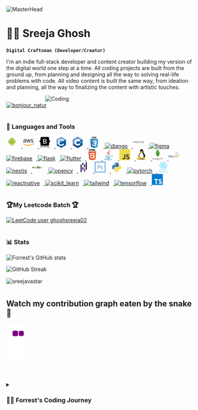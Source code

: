 ![MasterHead](https://camo.githubusercontent.com/cceb98265f0226a790be96288cd9753481531c3908c6ca4e636f42f258c7f350/68747470733a2f2f6465762d746f2d75706c6f6164732e73332e616d617a6f6e6177732e636f6d2f75706c6f6164732f61727469636c65732f3871697963626678766d317730726469376565332e676966)


# 🏄‍♂️ Sreeja Ghosh

**`Digital Craftsman (Developer/Creator)`**

I'm an indie full-stack developer and content creator building my version of the digital world one step at a time. All coding projects are built from the ground up, from planning and designing all the way to solving real-life problems with code. All video content is built the same way, from ideation and planning, all the way to finalizing the content with artistic touches. 
<!--
   <p align="left">
      <a href="https://www.youtube.com/c/fknight?sub_confirmation=1">
         <img alt="youtube subscribers" title="Subscribe to my YouTube channel" src="https://custom-icon-badges.demolab.com/youtube/channel/subscribers/UC2WHjPDvbE6O328n17ZGcfg?color=%23E05D44&label=SUBSCRIBE&logo=video&logoColor=white&style=for-the-badge&labelColor=CE4630"/></a> 
      <a href="https://www.youtube.com/c/fknight">
         <img alt="youtube views" title="YouTube views" src="https://custom-icon-badges.demolab.com/youtube/channel/views/UC2WHjPDvbE6O328n17ZGcfg?color=%23E1AD0E&logo=eye&logoColor=white&style=for-the-badge&labelColor=C79600"/></a> 
      <a href="https://github.com/ForrestKnight?tab=followers">
         <img alt="followers" title="Follow me on Github" src="https://custom-icon-badges.demolab.com/github/followers/ForrestKnight?color=236ad3&labelColor=1155ba&style=for-the-badge&logo=person-add&label=Follow&logoColor=white"/></a>
      <a href="https://github.com/ForrestKnight?tab=repositories&sort=stargazers">
         <img alt="total stars" title="Total stars on GitHub" src="https://custom-icon-badges.demolab.com/github/stars/ForrestKnight?color=55960c&style=for-the-badge&labelColor=488207&logo=star"/></a>
   </p>

---
-->


<img align="right" width="400" src="https://cdn.dribbble.com/users/1277312/screenshots/14733298/media/39b1045e593737587dd60e42c8422d1f.gif" alt="Coding"> 


<p align="left"> <a href="https://twitter.com/bonjour_natur" target="blank"><img src="https://img.shields.io/twitter/follow/bonjour_natur?logo=twitter&style=for-the-badge" alt="bonjour_natur" /></a> </p>



<!-- ### Blogs posts -->
<!-- BLOG-POST-LIST:START -->
<!-- BLOG-POST-LIST:END -->
#

### 🧰 Languages and Tools
<p align="left">
<a href="https://developer.android.com" target="_blank" rel="noreferrer"> <img src="https://raw.githubusercontent.com/devicons/devicon/master/icons/android/android-original-wordmark.svg" alt="android"  width="30px" style="padding-right:10px;"/> </a> 
<a href="https://aws.amazon.com" target="_blank" rel="noreferrer"> <img src="https://raw.githubusercontent.com/devicons/devicon/master/icons/amazonwebservices/amazonwebservices-original-wordmark.svg" alt="aws"  width="30px" style="padding-right:10px;"/> 
</a> <a href="https://getbootstrap.com" target="_blank" rel="noreferrer"> <img src="https://raw.githubusercontent.com/devicons/devicon/master/icons/bootstrap/bootstrap-plain-wordmark.svg" alt="bootstrap"  width="30px" style="padding-right:10px;"/> </a> 
<a href="https://www.cprogramming.com/" target="_blank" rel="noreferrer"> <img src="https://raw.githubusercontent.com/devicons/devicon/master/icons/c/c-original.svg" alt="c"  width="30px" style="padding-right:10px;"/> </a>
<a href="https://www.w3schools.com/cpp/" target="_blank" rel="noreferrer"> <img src="https://raw.githubusercontent.com/devicons/devicon/master/icons/cplusplus/cplusplus-original.svg" alt="cplusplus"  width="30px" style="padding-right:10px;"/> 
</a> <a href="https://www.w3schools.com/css/" target="_blank" rel="noreferrer"> <img src="https://raw.githubusercontent.com/devicons/devicon/master/icons/css3/css3-original-wordmark.svg" alt="css3" width="30px" style="padding-right:10px;"/> </a>
<a href="https://www.djangoproject.com/" target="_blank" rel="noreferrer"> <img src="https://cdn.worldvectorlogo.com/logos/django.svg" alt="django"  width="30px" style="padding-right:10px;"> </a> 
<a href="https://expressjs.com" target="_blank" rel="noreferrer"> <img src="https://raw.githubusercontent.com/devicons/devicon/master/icons/express/express-original-wordmark.svg" alt="express"  width="30px" style="padding-right:10px;"/> </a> 
<a href="https://www.figma.com/" target="_blank" rel="noreferrer"> <img src="https://www.vectorlogo.zone/logos/figma/figma-icon.svg" alt="figma" width="30px" style="padding-right:10px;"/> </a>
<a href="https://firebase.google.com/" target="_blank" rel="noreferrer"> <img src="https://www.vectorlogo.zone/logos/firebase/firebase-icon.svg" alt="firebase"  width="30px" style="padding-right:10px;"/> </a> 
<a href="https://flask.palletsprojects.com/" target="_blank" rel="noreferrer"> <img src="https://www.vectorlogo.zone/logos/pocoo_flask/pocoo_flask-icon.svg" alt="flask"  width="30px" style="padding-right:10px;"/> </a>
<a href="https://flutter.dev" target="_blank" rel="noreferrer"> <img src="https://www.vectorlogo.zone/logos/flutterio/flutterio-icon.svg" alt="flutter" width="30px" style="padding-right:10px;"/> </a>
<a href="https://www.w3.org/html/" target="_blank" rel="noreferrer"> <img src="https://raw.githubusercontent.com/devicons/devicon/master/icons/html5/html5-original-wordmark.svg" alt="html5"  width="30px" style="padding-right:10px;"/> </a>
<a href="https://www.java.com" target="_blank" rel="noreferrer"> <img src="https://raw.githubusercontent.com/devicons/devicon/master/icons/java/java-original.svg" alt="java"  width="30px" style="padding-right:10px;"/> </a> 
<a href="https://developer.mozilla.org/en-US/docs/Web/JavaScript" target="_blank" rel="noreferrer"> <img src="https://raw.githubusercontent.com/devicons/devicon/master/icons/javascript/javascript-original.svg" alt="javascript" width="30px" style="padding-right:10px;"/> </a> <a href="https://www.linux.org/" target="_blank" rel="noreferrer"> <img src="https://raw.githubusercontent.com/devicons/devicon/master/icons/linux/linux-original.svg" alt="linux"  width="30px" style="padding-right:10px;"/> </a> 
<a href="https://www.mongodb.com/" target="_blank" rel="noreferrer"> <img src="https://raw.githubusercontent.com/devicons/devicon/master/icons/mongodb/mongodb-original-wordmark.svg" alt="mongodb"  width="30px" style="padding-right:10px;"/> </a>
<a href="https://www.mysql.com/" target="_blank" rel="noreferrer"> <img src="https://raw.githubusercontent.com/devicons/devicon/master/icons/mysql/mysql-original-wordmark.svg" alt="mysql"  width="30px" style="padding-right:10px;"/> </a> 
<a href="https://nextjs.org/" target="_blank" rel="noreferrer"> <img src="https://cdn.worldvectorlogo.com/logos/nextjs-2.svg" alt="nextjs"  width="30px" style="padding-right:10px;"/> </a> 
<a href="https://nodejs.org" target="_blank" rel="noreferrer"> <img src="https://raw.githubusercontent.com/devicons/devicon/master/icons/nodejs/nodejs-original-wordmark.svg" alt="nodejs" width="30px" style="padding-right:10px;"/> </a> 
<a href="https://opencv.org/" target="_blank" rel="noreferrer"> <img src="https://www.vectorlogo.zone/logos/opencv/opencv-icon.svg" alt="opencv"  width="30px" style="padding-right:10px;"/> </a> 
<a href="https://pandas.pydata.org/" target="_blank" rel="noreferrer"> <img src="https://raw.githubusercontent.com/devicons/devicon/2ae2a900d2f041da66e950e4d48052658d850630/icons/pandas/pandas-original.svg" alt="pandas"  width="30px" style="padding-right:10px;"/> </a> 
<a href="https://www.photoshop.com/en" target="_blank" rel="noreferrer"> <img src="https://raw.githubusercontent.com/devicons/devicon/master/icons/photoshop/photoshop-line.svg" alt="photoshop"  width="30px" style="padding-right:10px;"/> </a> 
<a href="https://www.python.org" target="_blank" rel="noreferrer"> <img src="https://raw.githubusercontent.com/devicons/devicon/master/icons/python/python-original.svg" alt="python"  width="30px" style="padding-right:10px;"/> </a>
<a href="https://pytorch.org/" target="_blank" rel="noreferrer"> <img src="https://www.vectorlogo.zone/logos/pytorch/pytorch-icon.svg" alt="pytorch"  width="30px" style="padding-right:10px;"/> </a> 
<a href="https://reactjs.org/" target="_blank" rel="noreferrer"> <img src="https://raw.githubusercontent.com/devicons/devicon/master/icons/react/react-original-wordmark.svg" alt="react"  width="30px" style="padding-right:10px;"/> </a> 
<a href="https://reactnative.dev/" target="_blank" rel="noreferrer"> <img src="https://reactnative.dev/img/header_logo.svg" alt="reactnative"  width="30px" style="padding-right:10px;"/> </a> 
<a href="https://scikit-learn.org/" target="_blank" rel="noreferrer"> <img src="https://upload.wikimedia.org/wikipedia/commons/0/05/Scikit_learn_logo_small.svg" alt="scikit_learn"  width="30px" style="padding-right:10px;"/> </a>
<a href="https://tailwindcss.com/" target="_blank" rel="noreferrer"> <img src="https://www.vectorlogo.zone/logos/tailwindcss/tailwindcss-icon.svg" alt="tailwind"  width="30px" style="padding-right:10px;"/> </a>
<a href="https://www.tensorflow.org" target="_blank" rel="noreferrer"> <img src="https://www.vectorlogo.zone/logos/tensorflow/tensorflow-icon.svg" alt="tensorflow"  width="30px" style="padding-right:10px;"/> </a> 
<a href="https://www.typescriptlang.org/" target="_blank" rel="noreferrer"> <img src="https://raw.githubusercontent.com/devicons/devicon/master/icons/typescript/typescript-original.svg" alt="typescript"  width="30px" style="padding-right:10px;"/> </a>
</p>





#

### 🏆My Leetcode Batch 🏆
[![LeetCode user ghoshsreeja02](https://img.shields.io/badge/dynamic/json?style=for-the-badge&labelColor=black&color=%23ffa116&label=Solved&query=solvedOverTotal&url=https%3A%2F%2Fleetcode-badge.vercel.app%2Fapi%2Fusers%2Fghoshsreeja02&logo=leetcode&logoColor=yellow)](https://leetcode.com/ghoshsreeja02/)
#

### 📊 Stats

![Forrest's GitHub stats](https://github-readme-stats.vercel.app/api?username=Sreejavastar&sh_icons=true&theme=gruvbox)

![GitHub Streak](https://streak-stats.demolab.com?user=Sreejavastar&theme=gruvbox&border_radius=4.5) 

<p><img align="center" src="https://github-readme-stats.vercel.app/api/top-langs?username=sreejavastar&show_icons=true&locale=en&layout=compact" alt="sreejavastar" /></p> 

#


## Watch my contribution graph eaten by the snake🐍
![snake gif](https://github.com/Sreejavastar/Sreejavastar/blob/output/github-contribution-grid-snake.gif)


#

<details>
 <summary><h3>👨‍💻 Forrest's Coding Journey</h3></summary>
   I started my coding journey as a naive computer science student with a passion to learn everything I could about this programming world - code, unix, linux, theory. And all the while, teaching myself iOS development with a dream to build my own app, but that soon got overshadowed by my desire to excel in Java. A desire that landed me a full-stack software engineering job upon graduation. However, I had another desire I had been pursuing throughout this time - YouTube content creation. I eventually ended up quitting my software engineering job to pursue YouTube full-time, and that has been my focus ever since. But there's something that's always bothered me about my journey - abandoning my dream of building my own app to pursue the safe route, a job. Now I've already taken the leap away from that safety net into this uncomfortable, unexplored world that it being a creator. And it worked out, but again, it became comfortable. It's easier to create a video than go out on a ledge and build my own product. I do have to eat, at the end of the day, but I think it's time. It's time to get uncomfortable again. I have a burning desire to get back on the horse, and fulfill that dream younger me had of building my own app, my own product. And in order to do that, I'll be implmementing a few measures to streamline my YouTube content to focus more time on fulfilling that dream - a dream that I'll be ready to tackle in 2023 due to the measure I'm putting in place now until the end of 2022. Don't wait up, because I'm coming.
- 🔭 I’m currently working on [3D-Deep Learning on Medical Images](https://github.com/Sreejavastar/3D-Deep-Learning-on-Medical-Images)

- 👩‍💼My portfolio website link: https://sreeja-ghosh-portfolio-website.netlify.app/ 

- 🌱 I’m currently learning **DevOps**

- 👯 I’m looking to collaborate on **ABOVE MENTIONED!!**

- 🤝 I’m looking for help with **Deep Learning and AI**

- 👨‍💻 All of my projects are available at [https://github.com/Sreejavastar](https://github.com/Sreejavastar)

- 📝 I regularly write articles on [https://medium.com/@ghoshsreeja02](https://medium.com/@ghoshsreeja02)

- 💬 Ask me about **HTML , CSS , JavaScript, Node.js , VS-CODE , C++ , Data Structures and Algorithms**

- 📫 How to reach me **ghoshsreeja02@gmail.com**

- 📄 Know about my experiences [https://drive.google.com/file/d/1bS3t-cU-OAepwebjZ1WpYA-UCxgEdILy/view?usp=sharing](https://drive.google.com/file/d/1bS3t-cU-OAepwebjZ1WpYA-UCxgEdILy/view?usp=sharing)

- ⚡ Fun fact **IPeople call me funny!!😅**
- <h3 align="left">Connect with me:</h3>
<p align="left">
<a href="https://dev.to/sreejavastar" target="blank"><img align="center" src="https://raw.githubusercontent.com/rahuldkjain/github-profile-readme-generator/master/src/images/icons/Social/devto.svg" alt="sreejavastar" height="30" width="40" /></a>
<a href="https://twitter.com/bonjour_natur" target="blank"><img align="center" src="https://raw.githubusercontent.com/rahuldkjain/github-profile-readme-generator/master/src/images/icons/Social/twitter.svg" alt="bonjour_natur" height="30" width="40" /></a>
<a href="https://linkedin.com/in/sreeja-ghosh-a9522a1b6" target="blank"><img align="center" src="https://raw.githubusercontent.com/rahuldkjain/github-profile-readme-generator/master/src/images/icons/Social/linked-in-alt.svg" alt="sreeja-ghosh-a9522a1b6" height="30" width="40" /></a>
<a href="https://stackoverflow.com/users/17463008" target="blank"><img align="center" src="https://raw.githubusercontent.com/rahuldkjain/github-profile-readme-generator/master/src/images/icons/Social/stack-overflow.svg" alt="17463008" height="30" width="40" /></a>
<a href="https://kaggle.com/sreejaghosh" target="blank"><img align="center" src="https://raw.githubusercontent.com/rahuldkjain/github-profile-readme-generator/master/src/images/icons/Social/kaggle.svg" alt="sreejaghosh" height="30" width="40" /></a>
<a href="https://instagram.com/sreejavastar" target="blank"><img align="center" src="https://raw.githubusercontent.com/rahuldkjain/github-profile-readme-generator/master/src/images/icons/Social/instagram.svg" alt="sreejavastar" height="30" width="40" /></a>
<a href="https://medium.com/ghoshsreeja02" target="blank"><img align="center" src="https://raw.githubusercontent.com/rahuldkjain/github-profile-readme-generator/master/src/images/icons/Social/medium.svg" alt="ghoshsreeja02" height="30" width="40" /></a>
<a href="https://www.youtube.com/c/sreeja ghosh" target="blank"><img align="center" src="https://raw.githubusercontent.com/rahuldkjain/github-profile-readme-generator/master/src/images/icons/Social/youtube.svg" alt="sreeja ghosh" height="30" width="40" /></a>
<a href="https://www.codechef.com/users/sreejava" target="blank"><img align="center" src="https://cdn.jsdelivr.net/npm/simple-icons@3.1.0/icons/codechef.svg" alt="sreejava" height="30" width="40" /></a>
<a href="https://www.hackerrank.com/ghoshsreeja02" target="blank"><img align="center" src="https://raw.githubusercontent.com/rahuldkjain/github-profile-readme-generator/master/src/images/icons/Social/hackerrank.svg" alt="ghoshsreeja02" height="30" width="40" /></a>
<a href="https://codeforces.com/profile/sreejava" target="blank"><img align="center" src="https://raw.githubusercontent.com/rahuldkjain/github-profile-readme-generator/master/src/images/icons/Social/codeforces.svg" alt="sreejava" height="30" width="40" /></a>
<a href="https://www.leetcode.com/ghoshsreeja02" target="blank"><img align="center" src="https://raw.githubusercontent.com/rahuldkjain/github-profile-readme-generator/master/src/images/icons/Social/leet-code.svg" alt="ghoshsreeja02" height="30" width="40" /></a>
<a href="https://auth.geeksforgeeks.org/user/ghoshsreeja02" target="blank"><img align="center" src="https://raw.githubusercontent.com/rahuldkjain/github-profile-readme-generator/master/src/images/icons/Social/geeks-for-geeks.svg" alt="ghoshsreeja02" height="30" width="40" /></a>
</p>

[website]: https://sreeja-ghosh-portfolio-website.netlify.app/



